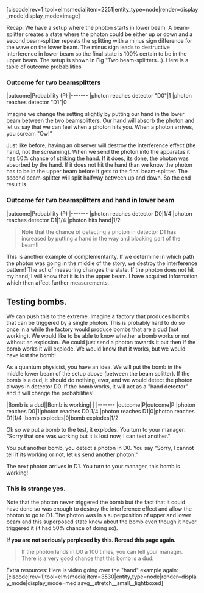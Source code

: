 [ciscode|rev=1|tool=elmsmedia|item=2251|entity_type=node|render=display_mode|display_mode=image]


Recap: We have a setup where the photon starts in lower beam. A beam-splitter creates a state where the photon could be either up or down and a second beam-splitter repeats the splitting with a minus sign difference for the wave on the lower beam. The minus sign leads to destructive interference in lower beam so the final state is 100% certain to be in the upper beam. The setup is shown in Fig "Two beam-splitters...). Here is a table of outcome  probabilities

### Outcome for two beamsplitters

|outcome|Probability (P)
|-------
|photon reaches detector "D0"|1
|photon reaches detector "D1"|0

Imagine we change the setting slightly by putting our hand in the lower beam between the two beamsplitters. Our hand will absorb the photon and let us say that we can feel when a photon hits you. When a photon arrives, you scream "Ow!" 

Just like before, having an observer will destroy the interference effect (the hand, not the screaming).  When we send the photon into the apparatus it has 50% chance of striking the hand. If it does, its done, the photon was absorbed by the hand. If it does not  hit the hand than we know the photon has to be in the upper beam before it gets to the final beam-splitter. The second beam-splitter will split halfway between up and down. So the end result is

### Outcome for two beamsplitters and hand in lower beam

|outcome|Probability (P)
|-------
|photon reaches detector D0|1/4
|photon reaches detector D1|1/4
|photon hits hand|1/2

> Note that the chance of detecting a photon in detector D1 has increased by putting a hand in the way and blocking part of the beam!!

This is another example of complementarity. If we determine in which path the photon was going in the middle of the story, we destroy the interference pattern! The act of measuring changes the state. If the photon does not hit my hand, I will know that it is in the upper beam. I have acquired information which then affect further measurements. 

## Testing bombs. 

We can push this to the extreme. Imagine a factory that produces bombs that can be triggered by a single photon. This is probably hard to do so once in a while the factory would produce bombs that are a dud (not working). We would like to be able to know whether a bomb works or not without an explosion. We could just send a photon towards it but then if the bomb works it will explode. We would know that it works, but we would have lost the bomb!

As a quantum physicist, you have an idea. We will put the bomb in the middle lower beam of the setup above (between the beam splitter). If the bomb is a dud, it should do nothing, ever, and we would detect the photon always in detector D0. If the bomb works, it will act as a "hand detector" and it will change the probabilities! 

|Bomb is a dud||Bomb is working| |
|-------
|outcome|P|outcome|P
|photon reaches D0|1|photon reaches D0|1/4
|photon reaches D1|0|photon reaches D1|1/4
|bomb explodes|0|bomb explodes|1/2

Ok so we put a bomb to the test, it explodes. You turn to your manager: "Sorry that one was working but it is lost now, I can test another."

You put another bomb, you detect a photon in D0. You say "Sorry, I cannot tell if its working or not, let us send another photon."
 
The next photon arrives in D1. You turn to your manager, this bomb is working!

### This is strange yes. 

Note that the photon never triggered the bomb but the fact that it could have done so was enough to destroy the interference effect and allow the photon to go to D1. The photon was in a superposition of upper and lower beam and this superposed state knew about the bomb even though it never triggered it (it had 50% chance of doing so). 

**If you are not seriously perplexed by this. Reread this page again.**

> If the photon lands in D0 a 100 times, you can tell your manager. There is a very good chance that this bomb is a dud.

Extra resources:
Here is  video going over the "hand" example again:
[ciscode|rev=1|tool=elmsmedia|item=3530|entity_type=node|render=display_mode|display_mode=mediasvg__stretch__small__lightboxed]